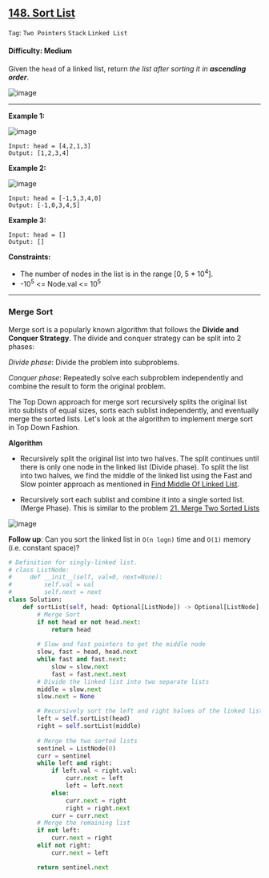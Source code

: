 ## [148. Sort List](https://leetcode.com/problems/sort-list/)

```Tag```: ```Two Pointers``` ```Stack``` ```Linked List```

#### Difficulty: Medium

Given the ```head``` of a linked list, return _the list after sorting it in __ascending order___.

![image](https://user-images.githubusercontent.com/35042430/222935430-ccdef565-bfa0-40ab-ab35-e7e07d41bc99.png)

---

__Example 1:__

![image](https://assets.leetcode.com/uploads/2020/09/14/sort_list_1.jpg)
```
Input: head = [4,2,1,3]
Output: [1,2,3,4]
```

__Example 2:__

![image](https://assets.leetcode.com/uploads/2020/09/14/sort_list_2.jpg)
```
Input: head = [-1,5,3,4,0]
Output: [-1,0,3,4,5]
```

__Example 3:__
```
Input: head = []
Output: []
```

__Constraints:__

- The number of nodes in the list is in the range [0, 5 * 10<sup>4</sup>].
- -10<sup>5</sup> <= Node.val <= 10<sup>5</sup>
 
---

### Merge Sort

Merge sort is a popularly known algorithm that follows the __Divide and Conquer Strategy__. The divide and conquer strategy can be split into 2 phases:

_Divide phase_: Divide the problem into subproblems.

_Conquer phase_: Repeatedly solve each subproblem independently and combine the result to form the original problem.

The Top Down approach for merge sort recursively splits the original list into sublists of equal sizes, sorts each sublist independently, and eventually merge the sorted lists. Let's look at the algorithm to implement merge sort in Top Down Fashion.

__Algorithm__

- Recursively split the original list into two halves. The split continues until there is only one node in the linked list (Divide phase). To split the list into two halves, we find the middle of the linked list using the Fast and Slow pointer approach as mentioned in [Find Middle Of Linked List](https://leetcode.com/problems/middle-of-the-linked-list/).

- Recursively sort each sublist and combine it into a single sorted list. (Merge Phase). This is similar to the problem [21. Merge Two Sorted Lists](https://leetcode.com/problems/merge-two-sorted-lists/)

![image](https://leetcode.com/problems/sort-list/Figures/148/topDown_merge_sort.png)

__Follow up__: Can you sort the linked list in ```O(n logn)``` time and ```O(1)``` memory (i.e. constant space)?

```Python
# Definition for singly-linked list.
# class ListNode:
#     def __init__(self, val=0, next=None):
#         self.val = val
#         self.next = next
class Solution:
    def sortList(self, head: Optional[ListNode]) -> Optional[ListNode]:
        # Merge Sort
        if not head or not head.next:
            return head
        
        # Slow and fast pointers to get the middle node
        slow, fast = head, head.next
        while fast and fast.next:
            slow = slow.next
            fast = fast.next.next
        # Divide the linked list into two separate lists
        middle = slow.next
        slow.next = None

        # Recursively sort the left and right halves of the linked list
        left = self.sortList(head)
        right = self.sortList(middle)
        
        # Merge the two sorted lists
        sentinel = ListNode(0)
        curr = sentinel
        while left and right:
            if left.val < right.val:
                curr.next = left
                left = left.next
            else:
                curr.next = right
                right = right.next
            curr = curr.next
        # Merge the remaining list
        if not left:
            curr.next = right
        elif not right:
            curr.next = left

        return sentinel.next
```
